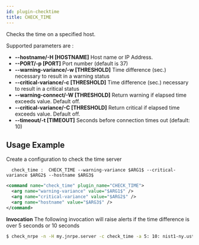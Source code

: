 ```yaml
---
id: plugin-checktime
title: CHECK_TIME
---
```

Checks the time on a specified host.

Supported parameters are :

* **--hostname/-H [HOSTNAME]** Host name or IP Address.
* **--PORT/-p [PORT]** Port number (default is 37)
* **--warning-variance/-w [THRESHOLD]** Time difference (sec.) necessary to result in a warning status
* **--critical-variance/-c [THRESHOLD]** Time difference (sec.) necessary to result in a critical status
* **--warning-connect/-W [THRESHOLD]** Return warning if elapsed time exceeds value. Default off.
* **--critical-variance/-C [THRESHOLD]** Return critical if elapsed time exceeds value. Default off.
* **--timeout/-t [TIMEOUT]** Seconds before connection times out (default: 10)

## Usage Example
Create a configuration to check the time server

<!--DOCUSAURUS_CODE_TABS-->
<!-- INI -->
```text
  check_time :  CHECK_TIME --warning-variance $ARG1$ --critical-variance $ARG2$ --hostname $ARG3$
```
<!-- XML -->
```xml
<command name="check_time" plugin_name="CHECK_TIME">
  <arg name="warning-variance" value="$ARG1$" />  
  <arg name="critical-variance" value="$ARG2$" />  
  <arg name="hostname" value="$ARG3$" />  
</command>
```
<!--END_DOCUSAURUS_CODE_TABS-->

**Invocation**
The following invocation will raise alerts if the time difference is over 5 seconds or 10 seconds
```bash
$ check_nrpe -n -H my.jnrpe.server -c check_time -a 5: 10: nist1-ny.ustiming.org
```
